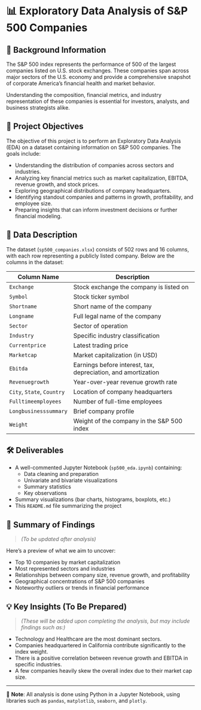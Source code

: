 # 📊 Exploratory Data Analysis of S&P 500 Companies

## 🧠 Background Information

The S&P 500 index represents the performance of 500 of the largest companies listed on U.S. stock exchanges. These companies span across major sectors of the U.S. economy and provide a comprehensive snapshot of corporate America’s financial health and market behavior.

Understanding the composition, financial metrics, and industry representation of these companies is essential for investors, analysts, and business strategists alike.

## 🎯 Project Objectives

The objective of this project is to perform an Exploratory Data Analysis (EDA) on a dataset containing information on S&P 500 companies. The goals include:

- Understanding the distribution of companies across sectors and industries.
- Analyzing key financial metrics such as market capitalization, EBITDA, revenue growth, and stock prices.
- Exploring geographical distributions of company headquarters.
- Identifying standout companies and patterns in growth, profitability, and employee size.
- Preparing insights that can inform investment decisions or further financial modeling.

## 📁 Data Description

The dataset (`sp500_companies.xlsx`) consists of 502 rows and 16 columns, with each row representing a publicly listed company. Below are the columns in the dataset:

| Column Name           | Description |
|-----------------------|-------------|
| `Exchange`            | Stock exchange the company is listed on |
| `Symbol`              | Stock ticker symbol |
| `Shortname`           | Short name of the company |
| `Longname`            | Full legal name of the company |
| `Sector`              | Sector of operation |
| `Industry`            | Specific industry classification |
| `Currentprice`        | Latest trading price |
| `Marketcap`           | Market capitalization (in USD) |
| `Ebitda`              | Earnings before interest, tax, depreciation, and amortization |
| `Revenuegrowth`       | Year-over-year revenue growth rate |
| `City`, `State`, `Country` | Location of company headquarters |
| `Fulltimeemployees`   | Number of full-time employees |
| `Longbusinesssummary` | Brief company profile |
| `Weight`              | Weight of the company in the S&P 500 index |

## 🛠️ Deliverables

- A well-commented Jupyter Notebook (`sp500_eda.ipynb`) containing:
  - Data cleaning and preparation
  - Univariate and bivariate visualizations
  - Summary statistics
  - Key observations
- Summary visualizations (bar charts, histograms, boxplots, etc.)
- This `README.md` file summarizing the project

## 📌 Summary of Findings

> *(To be updated after analysis)*

Here’s a preview of what we aim to uncover:
- Top 10 companies by market capitalization
- Most represented sectors and industries
- Relationships between company size, revenue growth, and profitability
- Geographical concentrations of S&P 500 companies
- Noteworthy outliers or trends in financial performance

## 💡 Key Insights (To Be Prepared)

> *(These will be added upon completing the analysis, but may include findings such as:)*

- Technology and Healthcare are the most dominant sectors.
- Companies headquartered in California contribute significantly to the index weight.
- There is a positive correlation between revenue growth and EBITDA in specific industries.
- A few companies heavily skew the overall index due to their market cap size.

---

📌 **Note**: All analysis is done using Python in a Jupyter Notebook, using libraries such as `pandas`, `matplotlib`, `seaborn`, and `plotly`.
